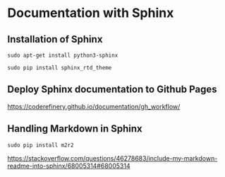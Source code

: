 # Documentation with Sphinx

## Installation of Sphinx
```
sudo apt-get install python3-sphinx

sudo pip install sphinx_rtd_theme
```

## Deploy Sphinx documentation to Github Pages

https://coderefinery.github.io/documentation/gh_workflow/

## Handling Markdown in Sphinx

```
sudo pip install m2r2
```

https://stackoverflow.com/questions/46278683/include-my-markdown-readme-into-sphinx/68005314#68005314





